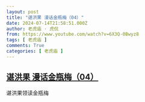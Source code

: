 ```yaml
---
layout: post
title: "谌洪果 漫话金瓶梅（04）"
date: 2024-07-14T21:58:51.000Z
author: 老虎庙 · 虎侃
from: https://www.youtube.com/watch?v=6X3Q-0Bwyz8
tags: [ 老虎庙 ]
comments: True
categories: [ 老虎庙 ]
---
```

<!--1720994331000-->
[谌洪果 漫话金瓶梅（04）](https://www.youtube.com/watch?v=6X3Q-0Bwyz8)
------

<div>
谌洪果领读金瓶梅
</div>
